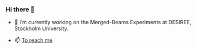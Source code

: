 ### Hi there 👋

<!--
**mingchaoji/mingchaoji** is a ✨ _special_ ✨ repository because its `README.md` (this file) appears on your GitHub profile.

Here are some ideas to get you started:
-->

- 🔭 I’m currently working on the Merged-Beams Experiments at DESIREE, Stockholm University.

- 📫 [To reach me](mingchao.ji@fysik.su.se)

